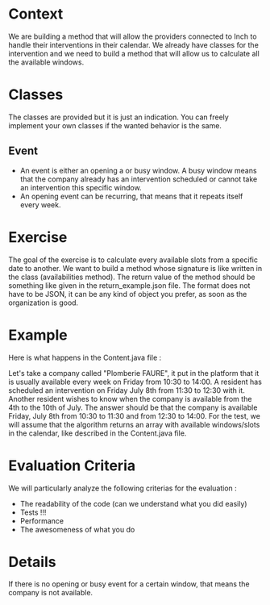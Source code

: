 Context
=======

We are building a method that will allow the providers connected to Inch to handle their interventions in their calendar.
We already have classes for the intervention and we need to build a method that will allow us to calculate all the available windows.

Classes
=======
The classes are provided but it is just an indication. You can freely implement your own classes if the wanted behavior is the same.

## Event
* An event is either an opening a or busy window. A busy window means that the company already has an intervention scheduled or cannot take an intervention this specific window.
* An opening event can be recurring, that means that it repeats itself every week.

Exercise
========
The goal of the exercise is to calculate every available slots from a specific date to another.
We want to build a method whose signature is like written in the class (availabilities method).
The return value of the method should be something like given in the return_example.json file.
The format does not have to be JSON, it can be any kind of object you prefer, as soon as the organization is good.

Example
========
Here is what happens in the Content.java file :

Let's take a company called "Plomberie FAURE", it put in the platform that it is usually available every week on Friday from 10:30 to 14:00. A resident has scheduled an intervention on Friday July 8th from 11:30 to 12:30 with it. Another resident wishes to know when the company is available from the 4th to the 10th of July. The answer should be that the company is available Friday, July 8th from 10:30 to 11:30 and from 12:30 to 14:00. For the test, we will assume that the algorithm returns an array with available windows/slots in the calendar, like described in the Content.java file.

Evaluation Criteria
==========
We will particularly analyze the following criterias for the evaluation :
* The readability of the code (can we understand what you did easily)
* Tests !!!
* Performance
* The awesomeness of what you do

Details
=======
If there is no opening or busy event for a certain window, that means the company is not available.